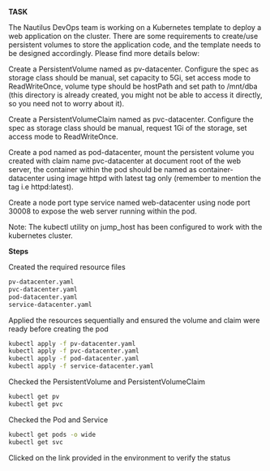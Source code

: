 **TASK**

The Nautilus DevOps team is working on a Kubernetes template to deploy a web application on the cluster. There are some requirements to create/use persistent volumes to store the application code, and the template needs to be designed accordingly. Please find more details below:

Create a PersistentVolume named as pv-datacenter. Configure the spec as storage class should be manual, set capacity to 5Gi, set access mode to ReadWriteOnce, volume type should be hostPath and set path to /mnt/dba (this directory is already created, you might not be able to access it directly, so you need not to worry about it).

Create a PersistentVolumeClaim named as pvc-datacenter. Configure the spec as storage class should be manual, request 1Gi of the storage, set access mode to ReadWriteOnce.

Create a pod named as pod-datacenter, mount the persistent volume you created with claim name pvc-datacenter at document root of the web server, the container within the pod should be named as container-datacenter using image httpd with latest tag only (remember to mention the tag i.e httpd:latest).

Create a node port type service named web-datacenter using node port 30008 to expose the web server running within the pod.

Note: The kubectl utility on jump_host has been configured to work with the kubernetes cluster.


**Steps**

Created the required resource files

```bash
pv-datacenter.yaml
pvc-datacenter.yaml
pod-datacenter.yaml
service-datacenter.yaml
```

Applied the resources sequentially and ensured the volume and claim were ready before creating the pod

```bash
kubectl apply -f pv-datacenter.yaml
kubectl apply -f pvc-datacenter.yaml
kubectl apply -f pod-datacenter.yaml
kubectl apply -f service-datacenter.yaml
```

Checked the PersistentVolume and PersistentVolumeClaim

```bash
kubectl get pv
kubectl get pvc
```

Checked the Pod and Service

```bash
kubectl get pods -o wide
kubectl get svc
```

Clicked on the link provided in the environment to verify the status
